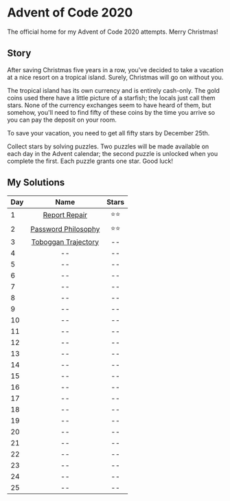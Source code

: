 # Advent of Code 2020

The official home for my Advent of Code 2020 attempts.
Merry Christmas!

## Story
After saving Christmas five years in a row, you've decided to take a vacation at a nice resort on a tropical island. Surely, Christmas will go on without you.

The tropical island has its own currency and is entirely cash-only. The gold coins used there have a little picture of a starfish; the locals just call them stars. None of the currency exchanges seem to have heard of them, but somehow, you'll need to find fifty of these coins by the time you arrive so you can pay the deposit on your room.

To save your vacation, you need to get all fifty stars by December 25th.

Collect stars by solving puzzles. Two puzzles will be made available on each day in the Advent calendar; the second puzzle is unlocked when you complete the first. Each puzzle grants one star. Good luck!


## My Solutions
| Day | Name | Stars | 
|---|:---:|:---:|
| 1 | [Report Repair](https://github.com/prescarlton/advent-of-code-2020/tree/main/day-1) | ⭐️⭐️ |
| 2 | [Password Philosophy](https://github.com/prescarlton/advent-of-code-2020/tree/main/day-2) | ⭐️⭐️ |
| 3 | [Toboggan Trajectory](https://github.com/prescarlton/advent-of-code-2020/tree/main/day-2) | -- |
| 4 | -- | -- |
| 5 | -- | -- |
| 6 | -- | -- |
| 7 | -- | -- |
| 8 | -- | -- |
| 9 | -- | -- |
| 10 | -- | -- |
| 11 | -- | -- |
| 12 | -- | -- |
| 13 | -- | -- |
| 14 | -- | -- |
| 15 | -- | -- |
| 16 | -- | -- |
| 17 | -- | -- |
| 18 | -- | -- |
| 19 | -- | -- |
| 20 | -- | -- |
| 21 | -- | -- |
| 22 | -- | -- |
| 23 | -- | -- |
| 24 | -- | -- |
| 25 | -- | -- |
